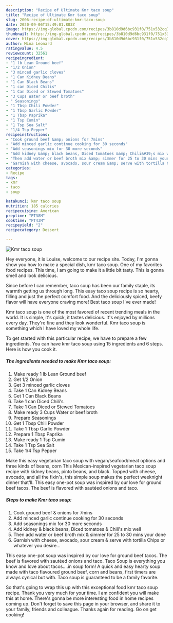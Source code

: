 ```yaml
---
description: "Recipe of Ultimate Kmr taco soup"
title: "Recipe of Ultimate Kmr taco soup"
slug: 2006-recipe-of-ultimate-kmr-taco-soup
date: 2020-09-06T15:49:01.803Z
image: https://img-global.cpcdn.com/recipes/3b810d9d6bc931f0/751x532cq70/kmr-taco-soup-recipe-main-photo.jpg
thumbnail: https://img-global.cpcdn.com/recipes/3b810d9d6bc931f0/751x532cq70/kmr-taco-soup-recipe-main-photo.jpg
cover: https://img-global.cpcdn.com/recipes/3b810d9d6bc931f0/751x532cq70/kmr-taco-soup-recipe-main-photo.jpg
author: Mina Leonard
ratingvalue: 4.5
reviewcount: 32561
recipeingredient:
- "1 lb Lean Ground beef"
- "1/2 Onion"
- "3 minced garlic cloves"
- "1 Can Kidney Beans"
- "1 Can Black Beans"
- "1 can Diced Chilis"
- "1 Can Diced or Stewed Tomatoes"
- "3 Cups Water or beef broth"
- " Seasonings"
- "1 Tbsp Chili Powder"
- "1 Tbsp Garlic Powder"
- "1 Tbsp Paprika"
- "1 Tsp Cumin"
- "1 Tsp Sea Salt"
- "1/4 Tsp Pepper"
recipeinstructions:
- "Cook ground beef &amp; onions for 7mins"
- "Add minced garlic continue cooking for 30 seconds"
- "Add seasonings mix for 30 more seconds"
- "Add kidney &amp; black beans, Diced tomatoes &amp; Chili&#39;s mix well"
- "Then add water or beef broth mix &amp; simmer for 25 to 30 mins your done"
- "Garnish with cheese, avocado, sour cream &amp; serve with tortilla Chips or whatever you desire..."
categories:
- Recipe
tags:
- kmr
- taco
- soup

katakunci: kmr taco soup 
nutrition: 185 calories
recipecuisine: American
preptime: "PT38M"
cooktime: "PT43M"
recipeyield: "2"
recipecategory: Dessert

---
```



![Kmr taco soup](https://img-global.cpcdn.com/recipes/3b810d9d6bc931f0/751x532cq70/kmr-taco-soup-recipe-main-photo.jpg)

Hey everyone, it is Louise, welcome to our recipe site. Today, I'm gonna show you how to make a special dish, kmr taco soup. One of my favorites food recipes. This time, I am going to make it a little bit tasty. This is gonna smell and look delicious.

Since before I can remember, taco soup has been our family staple, its warmth getting us through long. This easy taco soup recipe is so hearty, filling and just the perfect comfort food. And the deliciously spiced, beefy flavor will have everyone craving more! Best taco soup I&#39;ve ever made!

Kmr taco soup is one of the most favored of recent trending meals in the world. It is simple, it's quick, it tastes delicious. It's enjoyed by millions every day. They're fine and they look wonderful. Kmr taco soup is something which I have loved my whole life.


To get started with this particular recipe, we have to prepare a few ingredients. You can have kmr taco soup using 15 ingredients and 6 steps. Here is how you cook it.

<!--inarticleads1-->

##### The ingredients needed to make Kmr taco soup:

1. Make ready 1 lb Lean Ground beef
1. Get 1/2 Onion
1. Get 3 minced garlic cloves
1. Take 1 Can Kidney Beans
1. Get 1 Can Black Beans
1. Take 1 can Diced Chili&#39;s
1. Take 1 Can Diced or Stewed Tomatoes
1. Make ready 3 Cups Water or beef broth
1. Prepare  Seasonings
1. Get 1 Tbsp Chili Powder
1. Take 1 Tbsp Garlic Powder
1. Prepare 1 Tbsp Paprika
1. Make ready 1 Tsp Cumin
1. Take 1 Tsp Sea Salt
1. Take 1/4 Tsp Pepper


Make this easy vegetarian taco soup with vegan/seafood/meat options and three kinds of beans, corn This Mexican-inspired vegetarian taco soup recipe with kidney beans, pinto beans, and black. Topped with cheese, avocado, and all the fixin&#39;s, this simple soup makes the perfect weeknight dinner that&#39;ll. This easy one-pot soup was inspired by our love for ground beef tacos. The beef is flavored with sautéed onions and taco. 

<!--inarticleads2-->

##### Steps to make Kmr taco soup:

1. Cook ground beef &amp; onions for 7mins
1. Add minced garlic continue cooking for 30 seconds
1. Add seasonings mix for 30 more seconds
1. Add kidney &amp; black beans, Diced tomatoes &amp; Chili&#39;s mix well
1. Then add water or beef broth mix &amp; simmer for 25 to 30 mins your done
1. Garnish with cheese, avocado, sour cream &amp; serve with tortilla Chips or whatever you desire...


This easy one-pot soup was inspired by our love for ground beef tacos. The beef is flavored with sautéed onions and taco. Taco Soup is everything you know and love about tacos….in soup form! A quick and easy hearty soup made with taco flavoured ground beef, corn and beans, first timers are always cynical but with. Taco soup is guaranteed to be a family favorite. 

So that's going to wrap this up with this exceptional food kmr taco soup recipe. Thank you very much for your time. I am confident you will make this at home. There's gonna be more interesting food in home recipes coming up. Don't forget to save this page in your browser, and share it to your family, friends and colleague. Thanks again for reading. Go on get cooking!
